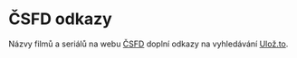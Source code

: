 # ČSFD odkazy

Názvy filmů a seriálů na webu [ČSFD](http://www.csfd.cz/) doplní odkazy na vyhledávání [Ulož.to](http://ulozto.cz).